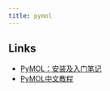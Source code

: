 ```yaml
---
title: pymol
---
```


## Links

- [PyMOL：安装及入门笔记](https://pengpengyang94.github.io/2020/08/pymol%E5%AE%89%E8%A3%85%E5%8F%8A%E5%85%A5%E9%97%A8%E7%AC%94%E8%AE%B0/)
- [PyMOL中文教程](http://pymol.chenzhaoqiang.com/index.html)